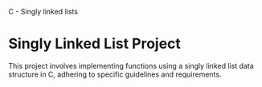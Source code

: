 C - Singly linked lists
# Singly Linked List Project

This project involves implementing functions using a singly linked list data structure in C, adhering to specific guidelines and requirements.
